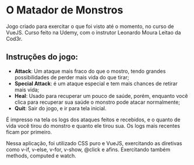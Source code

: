 # O Matador de Monstros

Jogo criado para exercitar o que foi visto até o momento, no curso de VueJS. Curso feito na Udemy, com o instrutor Leonardo Moura Leitao da Cod3r.

## Instruções do jogo:

* **Attack**: Um ataque mais fraco do que o mostro, tendo grandes possibilidades de perder mais vida do que tirar;
* **Special Attack**: é um ataque especial e tem mais chances de retirar mais vida;
* **Heal**: Usado para recuperar um pouco de saúde, porém, enquanto você clica para recuperar sua saúde o monstro pode atacar normalmente;
* **Quit**: Sair do jogo, e ir para tela inicial.

É impresso na tela os logs dos ataques feitos e recebidos, e o quanto de vida você tirou do monstro e quanto ele tirou sua.
Os logs mais recentes ficam por primeiro.

Nessa aplicação, foi utilizado CSS puro e VueJS, exercitando as diretivas como v-if, v-else, v-for, v-show, @click e afins. Exercitando também methods, computed e watch.

